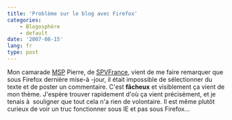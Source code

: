 ```yaml
---
title: 'Problème sur le blog avec Firefox'
categories:
    - Blogosphère
    - default
date: '2007-08-15'
lang: fr
type: post
---
```


Mon camarade [MSP](https://www.microsoftstudentpartners.com) Pierre, de [SPVFrance](http://www.spvfrance.net/), vient de me faire remarquer que sous Firefox dernière mise-à -jour, il était impossible de sélectionner du texte et de poster un commentaire. C'est **fâcheux** et visiblement ça vient de mon thème. J'espère trouver rapidement d'où ça vient précisément, et je tenais à  souligner que tout cela n'a rien de volontaire. Il est même plutôt curieux de voir un truc fonctionner sous IE et pas sous Firefox…